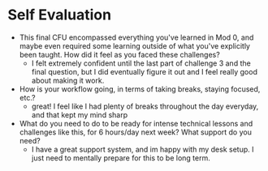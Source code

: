 # Self Evaluation

- This final CFU encompassed everything you've learned in Mod 0, and maybe even required some learning outside of what you've explicitly been taught. How did it feel as you faced these challenges?
   * I felt extremely confident until the last part of challenge 3 and the final question, but I did eventually figure it out and I feel really good about making it work.
- How is your workflow going, in terms of taking breaks, staying focused, etc.?
   * great! I feel like I had plenty of breaks throughout the day everyday, and that kept my mind sharp
- What do you need to do to be ready for intense technical lessons and challenges like this, for 6 hours/day next week? What support do you need?
   * I have a great support system, and im happy with my desk setup. I just need to mentally prepare for this to be long term.
